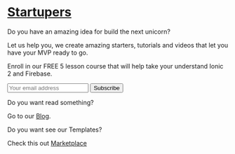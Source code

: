 
# [Startupers](/)

Do you have an amazing idea for build the next unicorn?

Let us help you, we create amazing starters, tutorials and videos that let you have your MVP ready to go.


Enroll in our FREE 5 lesson course that will help take your understand Ionic 2 and Firebase.

<form action="https://gumroad.com/follow_from_embed_form" class="form gumroad-follow-form-embed" method="post">
<input name="seller_id" type="hidden" value="8823315497069">
<input name="email" placeholder="Your email address" type="email">
<button data-custom-highlight-color="" type="submit">Subscribe</button>
</form>


Do you want read something? 

Go to our <a href="{{ site.url }}/archives">Blog</a>.


Do you want see our Templates? 

Check this out [Marketplace](http://market.startupers.io)



